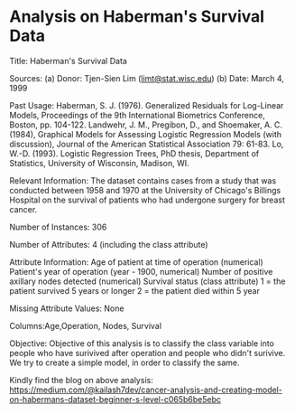# Analysis on Haberman's Survival Data

Title: Haberman's Survival Data

Sources: (a) Donor: Tjen-Sien Lim (limt@stat.wisc.edu) (b) Date: March 4, 1999

Past Usage:
    Haberman, S. J. (1976). Generalized Residuals for Log-Linear Models, Proceedings of the 9th International Biometrics Conference, Boston, pp. 104-122.
    Landwehr, J. M., Pregibon, D., and Shoemaker, A. C. (1984), Graphical Models for Assessing Logistic Regression Models (with discussion), Journal of the American Statistical Association 79: 61-83.
    Lo, W.-D. (1993). Logistic Regression Trees, PhD thesis, Department of Statistics, University of Wisconsin, Madison, WI.

Relevant Information: The dataset contains cases from a study that was conducted between 1958 and 1970 at the University of Chicago's Billings Hospital on the survival of patients who had undergone surgery for breast cancer.

Number of Instances: 306

Number of Attributes: 4 (including the class attribute)

Attribute Information:
    Age of patient at time of operation (numerical)
    Patient's year of operation (year - 1900, numerical)
    Number of positive axillary nodes detected (numerical)
    Survival status (class attribute) 1 = the patient survived 5 years or longer 2 = the patient died within 5 year

Missing Attribute Values: None

Columns:Age,Operation, Nodes, Survival

Objective: Objective of this analysis is to classify the class variable into people who  have surivived after operation and people who didn't surivive. We try to create a simple model, in order to classify the same.


Kindly find the blog on above analysis: 
https://medium.com/@kailash7dev/cancer-analysis-and-creating-model-on-habermans-dataset-beginner-s-level-c065b6be5ebc
